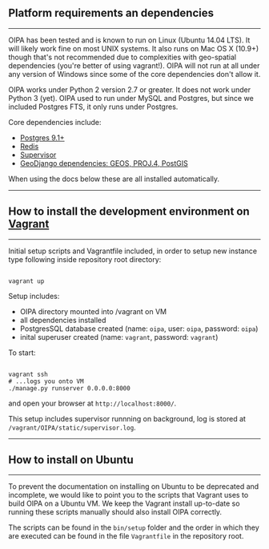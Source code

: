 ## Platform requirements an dependencies
--------
OIPA has been tested and is known to run on Linux (Ubuntu 14.04 LTS). It will likely work fine on most UNIX systems. It also runs on Mac OS X (10.9+) though that's not recommended due to complexities with geo-spatial dependencies (you're better of using vagrant!). OIPA will not run at all under any version of Windows since some of the core dependencies don't allow it.

OIPA works under Python 2 version 2.7 or greater. It does not work under Python 3 (yet). OIPA used to run under MySQL and Postgres, but since we included Postgres FTS, it only runs under Postgres.

Core dependencies include:

- [Postgres 9.1+](http://www.postgresql.org/)
- [Redis](http://redis.io/)
- [Supervisor](https://github.com/Supervisor/supervisor/) 
- [GeoDjango dependencies: GEOS, PROJ.4, PostGIS](https://docs.djangoproject.com/en/1.9/ref/contrib/gis/install/)

When using the docs below these are all installed automatically. 


--------
## How to install the development environment on <a href="https://www.vagrantup.com/" target="_blank">Vagrant</a>
--------
Initial setup scripts and Vagrantfile included,
in order to setup new instance type following inside repository root directory:

```

vagrant up

```

Setup includes:

 - OIPA directory mounted into /vagrant on VM
 - all dependencies installed
 - PostgresSQL database created (name: `oipa`, user: `oipa`, password: `oipa`)
 - inital superuser created (name: `vagrant`, password: `vagrant`)

To start:

```

vagrant ssh
# ...logs you onto VM
./manage.py runserver 0.0.0.0:8000

```


and open your browser at `http://localhost:8000/`.

This setup includes supervisor runnning on background, log is stored at `/vagrant/OIPA/static/supervisor.log`.

--------
## How to install on Ubuntu
--------

To prevent the documentation on installing on Ubuntu to be deprecated and incomplete, we would like to point you to the scripts that Vagrant uses to build OIPA on a Ubuntu VM. We keep the Vagrant install up-to-date so running these scripts manually should also install OIPA correctly. 


The scripts can be found in the `bin/setup` folder and the order in which they are executed can be found in the file `Vagrantfile` in the repository root.  



